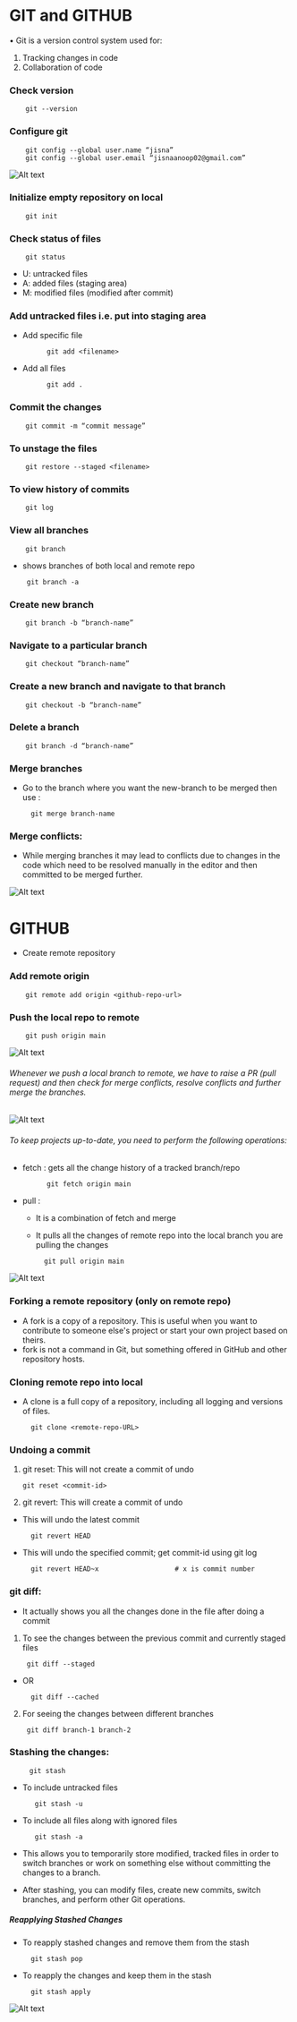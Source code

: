 # GIT and GITHUB

•	Git is a version control system used for:
1.	Tracking changes in code
2.	Collaboration of code

###	Check version 
    
        git --version

###	Configure git
        
        git config --global user.name “jisna”
        git config --global user.email “jisnaanoop02@gmail.com”

![Alt text](images/git_1.jpg)



###	Initialize empty repository on local
    
        git init


###	Check status of files
    
        git status

- U: untracked files
- A: added files (staging area)
- M: modified files (modified after commit)

###	Add untracked files i.e. put into staging area

* Add specific file
           
            git add <filename>
* Add all files
            
            git add .

###	Commit the changes 
        
        git commit -m “commit message”

###	To unstage the files
        
        git restore --staged <filename>

###	To view history of commits 
       
        git log

###	View all branches
        
        git branch
    
*  shows branches of both local and remote repo

        git branch -a               

###	Create new branch
    
        git branch -b “branch-name”

###	Navigate to a particular branch
   
        git checkout “branch-name”

###	Create a new branch and navigate to that branch
    
        git checkout -b “branch-name”

###	Delete a branch
    
        git branch -d “branch-name”

###	Merge branches

* Go to the branch where you want the new-branch to be merged then use :    

        git merge branch-name

### Merge conflicts: 
* While merging branches it may lead to conflicts due to changes in the code which need to be resolved manually in the editor and then committed to be merged further.

![Alt text](images/git_merge_conflicts.jpg) 

# GITHUB

* Create remote repository

### Add remote origin 

        git remote add origin <github-repo-url>

### Push the local repo to remote

        git push origin main

![Alt text](images/git_PR_1.png)

###### Whenever we push a local branch to remote, we have to raise a PR (pull request) and then check for merge  conflicts, resolve conflicts and further merge the branches.

![Alt text](images/git_PR.jpg)

###### To keep projects up-to-date, you need to perform the following operations:

* fetch : gets all the change history of a tracked branch/repo

	        git fetch origin main

* pull : 	

    - It is a combination of fetch and merge
    - It pulls all the changes of remote repo into the local branch you are pulling the changes

            git pull origin main

![Alt text](images/github_flow.png)

### Forking a remote repository (only on remote repo)

- A fork is a copy of a repository. This is useful when you want to contribute to someone else's project or start your own project based on theirs.
- fork is not a command in Git, but something offered in GitHub and other repository hosts.

### Cloning remote repo into local

- A clone is a full copy of a repository, including all logging and versions of files.

        git clone <remote-repo-URL>

### Undoing a commit

1.	git reset: This will not create a commit of undo

        git reset <commit-id>

2.	git revert: This will create a commit of undo

- This will undo the latest commit

        git revert HEAD   

- This will undo the specified commit; get commit-id using git log

        git revert HEAD~x                	# x is commit number

 
### git diff: 

- It actually shows you all the changes done in the file after doing a commit 

1. To see the changes between the previous commit and currently staged files

        git diff --staged 

- OR

        git diff --cached

2. For seeing the changes between different branches 

        git diff branch-1 branch-2

###	Stashing the changes: 

         git stash

- To include untracked files

         git stash -u    

- To include all files along with ignored files  

         git stash -a		    

- This allows you to temporarily store modified, tracked files in order to switch branches or work on something else without committing the changes to a branch.

- After stashing, you can modify files, create new commits, switch branches, and perform other Git operations.

##### Reapplying Stashed Changes

* To reapply stashed changes and remove them from the stash

        git stash pop
		
* To reapply the changes and keep them in the stash

	    git stash apply

 ![Alt text](images/git_flow.jpg)





